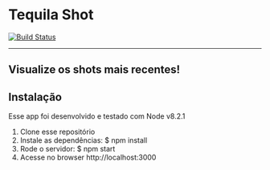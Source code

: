 Tequila Shot
=============
[![Build Status](https://travis-ci.org/l31rb4g/tequilashot.svg?branch=master)](https://travis-ci.org/l31rb4g/tequilashot)

----------
Visualize os shots mais recentes!
----------

Instalação
-----------
Esse app foi desenvolvido e testado com Node v8.2.1

1. Clone esse repositório
2. Instale as dependências: $ npm install
3. Rode o servidor: $ npm start
4. Acesse no browser http://localhost:3000


